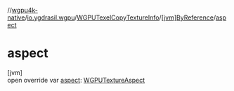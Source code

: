 //[wgpu4k-native](../../../../index.md)/[io.ygdrasil.wgpu](../../index.md)/[WGPUTexelCopyTextureInfo](../index.md)/[[jvm]ByReference](index.md)/[aspect](aspect.md)

# aspect

[jvm]\
open override var [aspect](aspect.md): [WGPUTextureAspect](../../-w-g-p-u-texture-aspect/index.md)